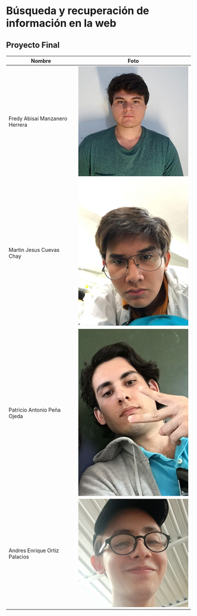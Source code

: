 # Búsqueda y recuperación de información en la web
## Proyecto Final
| Nombre  | Foto |
| ------------- | ------------- |
| Fredy Abisai Manzanero Herrera  | <img src="resources/FAMH.jpeg" width="400"/>  |
| Martin Jesus Cuevas Chay  | <img src="resources/MJCC.jpeg" width="400"/>  |
| Patricio Antonio Peña Ojeda | <img src="resources/PAPO.jpeg" width="400"/> |
| Andres Enrique Ortiz Palacios  | <img src="resources/AEOP.jpg" width="400"/> |
